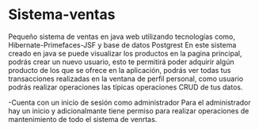 # Sistema-ventas
Pequeño sistema de ventas en java web utilizando tecnologías como, Hibernate-Primefaces-JSF y base de datos Postgrest
En este sistema creado en java se puede visualizar los productos en la pagina principal, podrás crear un nuevo usuario, esto te permitirá poder adquirir algún producto 
de los que se ofrece en la aplicación, podrás ver todas tus transacciones realizadas en la ventana de perfil personal, como usuario podrás realizar operaciones las
típicas operaciones CRUD de tus datos.

-Cuenta con un inicio de sesión como administrador
Para el administrador hay un inicio y adicionalmante tiene permiso para realizar operaciones de mantenimiento de todo el sistema de venrtas.
 
